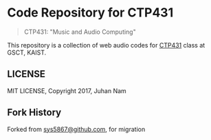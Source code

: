 # Code Repository for CTP431 

> CTP431: "Music and Audio Computing" 

This repository is a collection of web audio codes for [CTP431](http://mac.kaist.ac.kr/~juhan/ctp431/) class at GSCT, KAIST.

## LICENSE

MIT LICENSE, Copyright 2017, Juhan Nam

## Fork History

Forked from sys5867@github.com, for migration
